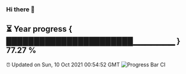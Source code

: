 ### Hi there 👋
⏳ Year progress { ███████████████████████▁▁▁▁▁▁▁ } 77.27 %
---
⏰ Updated on Sun, 10 Oct 2021 00:54:52 GMT
![Progress Bar CI](https://github.com/liununu/liununu/workflows/Progress%20Bar%20CI/badge.svg)
